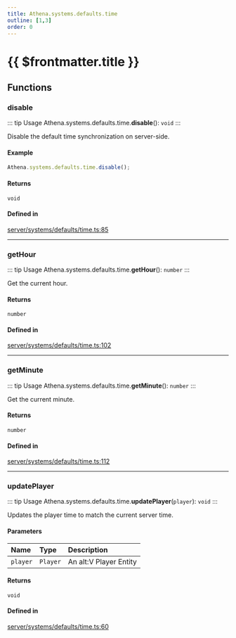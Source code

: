 ```yaml
---
title: Athena.systems.defaults.time
outline: [1,3]
order: 0
---
```


# {{ $frontmatter.title }}


## Functions

### disable

::: tip Usage
Athena.systems.defaults.time.**disable**(): `void`
:::

Disable the default time synchronization on server-side.

#### Example
```ts
Athena.systems.defaults.time.disable();
```

#### Returns

`void`

#### Defined in

[server/systems/defaults/time.ts:85](https://github.com/Stuyk/altv-athena/blob/e7d4753/src/core/server/systems/defaults/time.ts#L85)

___

### getHour

::: tip Usage
Athena.systems.defaults.time.**getHour**(): `number`
:::

Get the current hour.

#### Returns

`number`

#### Defined in

[server/systems/defaults/time.ts:102](https://github.com/Stuyk/altv-athena/blob/e7d4753/src/core/server/systems/defaults/time.ts#L102)

___

### getMinute

::: tip Usage
Athena.systems.defaults.time.**getMinute**(): `number`
:::

Get the current minute.

#### Returns

`number`

#### Defined in

[server/systems/defaults/time.ts:112](https://github.com/Stuyk/altv-athena/blob/e7d4753/src/core/server/systems/defaults/time.ts#L112)

___

### updatePlayer

::: tip Usage
Athena.systems.defaults.time.**updatePlayer**(`player`): `void`
:::

Updates the player time to match the current server time.

#### Parameters

| Name | Type | Description |
| :------ | :------ | :------ |
| `player` | `Player` | An alt:V Player Entity |

#### Returns

`void`

#### Defined in

[server/systems/defaults/time.ts:60](https://github.com/Stuyk/altv-athena/blob/e7d4753/src/core/server/systems/defaults/time.ts#L60)
